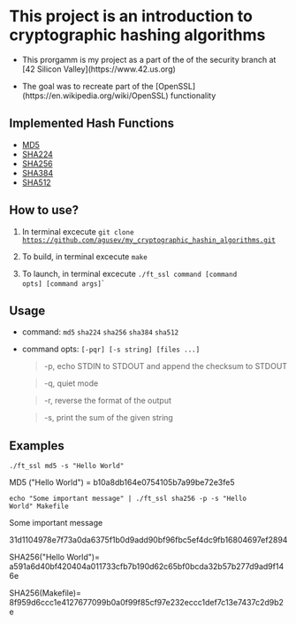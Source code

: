 
# This project is an introduction to cryptographic hashing algorithms

<ul><li>This prorgamm is my project as a part of the of the security branch at [42 Silicon Valley](https://www.42.us.org)</li></ul>
<ul><li>The goal was to recreate part of the [OpenSSL](https://en.wikipedia.org/wiki/OpenSSL) functionality</li></ul>

## Implemented Hash Functions

* [MD5](https://en.wikipedia.org/wiki/MD5)
* [SHA224](https://en.wikipedia.org/wiki/SHA-2)
* [SHA256](https://en.wikipedia.org/wiki/SHA-2)
* [SHA384](https://en.wikipedia.org/wiki/Secure_Hash_Algorithms)
* [SHA512](https://en.wikipedia.org/wiki/SHA-2)


## How to use?

1. In terminal excecute <code>git clone https://github.com/agusev/my_cryptographic_hashin_algorithms.git</code>
2. To build, in terminal excecute <code>make</code>

2. To launch, in terminal excecute <code>./ft_ssl command [command opts] [command args]</code>`


## Usage

* command:
    <code>md5</code>
    <code>sha224</code>
    <code>sha256</code>
    <code>sha384</code>
    <code>sha512</code>
    
* command opts: `[-pqr] [-s string] [files ...]`

    >-p, echo STDIN to STDOUT and append the checksum to STDOUT

    >-q, quiet mode

    >-r, reverse the format of the output

    >-s, print the sum of the given string


## Examples

<code>./ft_ssl md5 -s "Hello World"</code>

MD5 ("Hello World") = b10a8db164e0754105b7a99be72e3fe5


<code>echo "Some important message" | ./ft_ssl sha256 -p -s "Hello World" Makefile</code>

Some important message

31d1104978e7f73a0da6375f1b0d9add90bf96fbc5ef4dc9fb16804697ef2894

SHA256("Hello World")= a591a6d40bf420404a011733cfb7b190d62c65bf0bcda32b57b277d9ad9f146e

SHA256(Makefile)= 8f959d6ccc1e4127677099b0a0f99f85cf97e232eccc1def7c13e7437c2d9b2e

